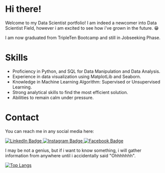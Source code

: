 # Hi there!

Welcome to my Data Scientist portfolio! I am indeed a newcomer into Data Scientist Field, however i am excited to see how i've grown in the future. 😁

I am now graduated from TripleTen Bootcamp and still in Jobseeking Phase.

# Skills
- Proficiency in Python, and SQL for Data Manipulation and Data Analysis.
- Experience in data visualization using MatplotLib and Seaborn.
- Knowledge in Machine Learning Algorithm: Supervised or Unsupervised Learning.
- Strong analytical skills to find the most efficient solution.
- Abilities to remain calm under pressure.

# Contact

You can reach me in any social media here:

<div id="badges">
  <a href="your-linkedin-URL">
    <img src="https://img.shields.io/badge/LinkedIn-blue?style=for-the-badge&logo=linkedin&logoColor=white" alt="LinkedIn Badge"/>
  </a>
  <a href="https://www.instagram.com/roobyyi/">
    <img src="https://img.shields.io/badge/Instagram-red?style=for-the-badge&logo=instagram&logoColor=white" alt="Instagram Badge"/>
  </a>
  <a href="https://www.facebook.com/www.banjarmaru.co.cc/">
    <img src="https://img.shields.io/badge/Facebook-blue?style=for-the-badge&logo=facebook&logoColor=white" alt="Facebook Badge"/>
  </a>
</div>

I may be not a genius, but if i want to know something, i will gather information from anywhere until i accidentally said "Ohhhhhhh".

[![Top Langs](https://github-readme-stats.vercel.app/api/top-langs/?username=roobyyi)](https://github.com/anuraghazra/github-readme-stats)
